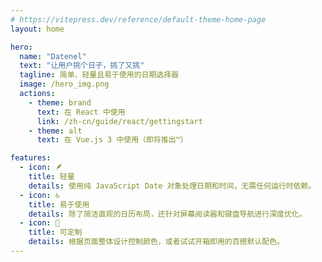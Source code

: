 ```yaml
---
# https://vitepress.dev/reference/default-theme-home-page
layout: home

hero:
  name: "Datenel"
  text: "让用户挑个日子，挑了又挑"
  tagline: 简单、轻量且易于使用的日期选择器
  image: /hero_img.png
  actions:
    - theme: brand
      text: 在 React 中使用
      link: /zh-cn/guide/react/gettingstart
    - theme: alt
      text: 在 Vue.js 3 中使用（即将推出™️）

features:
  - icon: 🪶
    title: 轻量
    details: 使用纯 JavaScript Date 对象处理日期和时间，无需任何运行时依赖。
  - icon: ♿️
    title: 易于使用
    details: 除了简洁直观的日历布局，还针对屏幕阅读器和键盘导航进行深度优化。
  - icon: 🎨
    title: 可定制
    details: 根据页面整体设计控制颜色，或者试试开箱即用的百搭默认配色。
---
```


